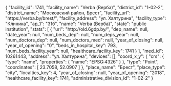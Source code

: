{
    "facility_id": 1741,
    "facility_name": "Verba (Верба)",
    "district_id": "1-02-2",
    "district_name": "Московский район, Брест",
    "facility_url": "https:\/\/verba.by\/brest\/",
    "facility_address": "ул. Халтурина",
    "facility_type": "Клиника",
    "ap_1": "31б",
    "name": "Verba (Верба)",
    "state": "public institution",
    "stats": [
        {
            "url": "http:\/\/old.6gdp.by\/",
            "dep_name": null,
            "date_year": null,
            "num_beds_dep": null,
            "num_deps_year": null,
            "num_doctors_dep": null,
            "num_doctors_med": null,
            "year_of_closing": null,
            "year_of_opening": "0",
            "beds_in_hospital_key": 793,
            "num_beds_facility_year": null,
            "healthcare_facility_key": 1741
        }
    ],
    "med_id": 10261443,
    "address": "ул. Халтурина",
    "devices": [],
    "coord_x_y": {
        "crs": {
            "type": "name",
            "properties": {
                "name": "EPSG:4326"
            }
        },
        "type": "Point",
        "coordinates": [
            23.7058,
            52.0907
        ]
    },
    "place_name": "Брест",
    "place_type": "city",
    "localties_key": 4,
    "year_of_closing": null,
    "year_of_opening": "2018",
    "healthcare_facility_key": 1741,
    "administrative_division_id": "1-02-2"
}
